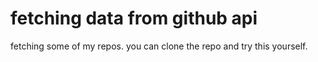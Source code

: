 # fetching data from github api
fetching some of my repos.
you can clone the repo and try this yourself.